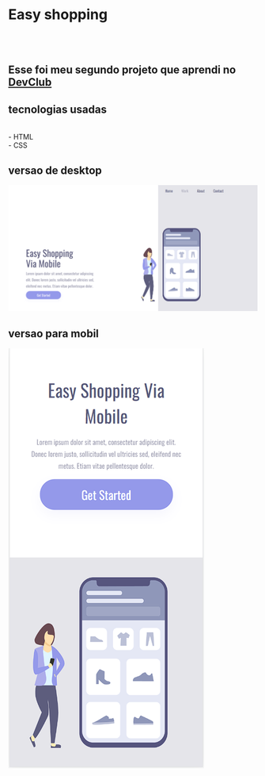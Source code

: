 <h1>Easy shopping</h1>
<br>
<br>
<h2>Esse foi meu segundo projeto que aprendi no <a href="https://rodolfomori.com.br/devclub">DevClub</a></h2>

<h2>tecnologias usadas </h2>
<br>
- HTML
<br>
- CSS
<br>
<h2>versao de desktop</h2>
<img src="https://raw.githubusercontent.com/pedrohenrique91/projetos/6bbb53659aa0e14e170e54f5b4f30e88109e0ce7/css/img/Captura%20de%20tela%202023-02-22%20193549.png"/>
<br>
<h2>versao para mobil</h2>
<img src="https://raw.githubusercontent.com/pedrohenrique91/projetos/6bbb53659aa0e14e170e54f5b4f30e88109e0ce7/css/img/Captura%20de%20tela%202023-02-22%20193648.png"/>
